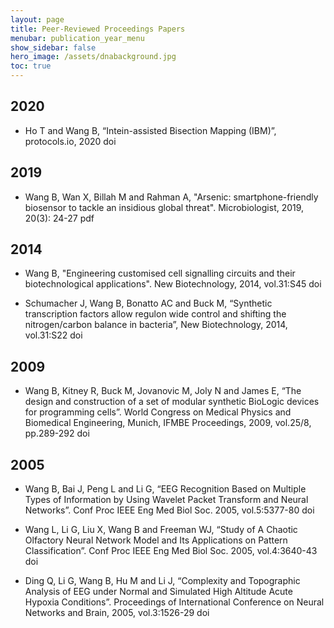 ```yaml
---
layout: page
title: Peer-Reviewed Proceedings Papers
menubar: publication_year_menu
show_sidebar: false
hero_image: /assets/dnabackground.jpg
toc: true
---
```


## 2020
* Ho T and Wang B, “Intein-assisted Bisection Mapping (IBM)”, protocols.io, 2020  doi

## 2019
* Wang B, Wan X, Billah M and Rahman A, "Arsenic: smartphone-friendly biosensor to tackle an insidious global threat". Microbiologist, 2019, 20(3): 24-27  pdf 

## 2014 
* Wang B, "Engineering customised cell signalling circuits and their biotechnological applications". New Biotechnology, 2014, vol.31:S45  doi 

* Schumacher J, Wang B, Bonatto AC and Buck M, “Synthetic transcription factors allow regulon wide control and shifting the nitrogen/carbon balance in bacteria”, New Biotechnology, 2014, vol.31:S22  doi

## 2009
* Wang B, Kitney R, Buck M, Jovanovic M, Joly N and James E, “The design and construction of a set of modular synthetic BioLogic devices for programming cells”. World Congress on Medical Physics and Biomedical Engineering, Munich, IFMBE Proceedings, 2009, vol.25/8, pp.289-292  doi

## 2005
* Wang B, Bai J, Peng L and Li G, “EEG Recognition Based on Multiple Types of Information by Using Wavelet Packet Transform and Neural Networks”. Conf Proc IEEE Eng Med Biol Soc. 2005, vol.5:5377-80  doi

* Wang L, Li G, Liu X, Wang B and Freeman WJ, “Study of A Chaotic Olfactory Neural Network Model and Its Applications on Pattern Classification”. Conf Proc IEEE Eng Med Biol Soc. 2005, vol.4:3640-43  doi

* Ding Q, Li G, Wang B, Hu M and Li J, “Complexity and Topographic Analysis of EEG under Normal and Simulated High Altitude Acute Hypoxia Conditions”. Proceedings of International Conference on Neural Networks and Brain, 2005, vol.3:1526-29  doi